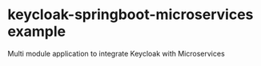 # keycloak-springboot-microservices example
Multi module application to integrate Keycloak with Microservices
